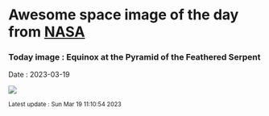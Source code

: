 
# Awesome space image of the day from [NASA](https://api.nasa.gov/)

### Today image : Equinox at the Pyramid of the Feathered Serpent
Date : 2023-03-19

![](https://apod.nasa.gov/apod/image/2303/MayanMilkyWay_Fernandez_1080.jpg)

<small>Latest update : Sun Mar 19 11:10:54 2023</small>
        